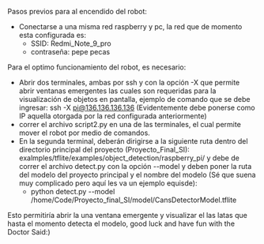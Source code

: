 Pasos previos para al encendido del robot:
- Conectarse a una misma red raspberry y pc, la red que de momento esta configurada es:
    - SSID: Redmi_Note_9_pro
    - contraseña: pepe pecas

Para el optimo funcionamiento del robot, es necesario:
- Abrir dos terminales, ambas por ssh y con la opción -X que permite abrir ventanas emergentes las cuales son requeridas para la visualización de objetos en pantalla, ejemplo de comando que se debe ingresar: ssh -X pi@136.136.136.136 (Evidentemente debe ponerse como IP aquella otorgada por la red configurada anteriormente)
- correr el archivo script2.py en una de las terminales, el cual permite mover el robot por medio de comandos. 
- En la segunda terminal, deberán dirigirse a la siguiente ruta dentro del directorio principal del proyecto (Proyecto_Final_SI): exalmples/tflite/examples/object_detection/raspberry_pi/ y debe de correr el archivo detect.py con la opción --model y deben poner la ruta del modelo del proyecto principal y el nombre del modelo (Sé que suena muy complicado pero aquí les va un ejemplo equisde): 
    - python detect.py --model /home/Code/Proyecto_final_SI/model/CansDetectorModel.tflite

Esto permitiría abrir la una ventana emergente y visualizar el las latas que hasta el momento detecta el modelo, good luck and have fun with the Doctor Said:) 
